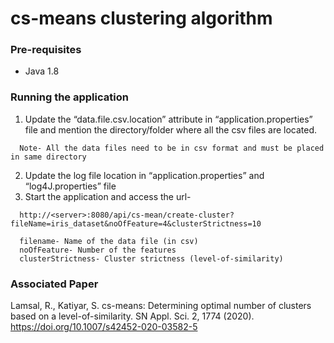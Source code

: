 # cs-means clustering algorithm
### Pre-requisites 
  - Java 1.8

### Running the application
  1.	Update the “data.file.csv.location” attribute in “application.properties” file and mention the directory/folder where all the csv files are located.
      
      Note- All the data files need to be in csv format and must be placed in same directory
  2.	Update the log file location in “application.properties” and “log4J.properties” file
  3.	Start the application and access the url-
  
      http://<server>:8080/api/cs-mean/create-cluster?fileName=iris_dataset&noOfFeature=4&clusterStrictness=10
      
      filename- Name of the data file (in csv) 
      noOfFeature- Number of the features
      clusterStrictness- Cluster strictness (level-of-similarity)
  
  ### Associated Paper
  
Lamsal, R., Katiyar, S. cs-means: Determining optimal number of clusters based on a level-of-similarity. SN Appl. Sci. 2, 1774 (2020). https://doi.org/10.1007/s42452-020-03582-5
